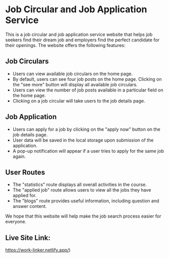 # Job Circular and Job Application Service

This is a job circular and job application service website that helps job seekers find their dream job and employers find the perfect candidate for their openings. The website offers the following features:

## Job Circulars
- Users can view available job circulars on the home page.
- By default, users can see four job posts on the home page. Clicking on the "see more" button will display all available job circulars.
- Users can view the number of job posts available in a particular field on the home page.
- Clicking on a job circular will take users to the job details page.

## Job Application
- Users can apply for a job by clicking on the "apply now" button on the job details page.
- User data will be saved in the local storage upon submission of the application.
- A pop-up notification will appear if a user tries to apply for the same job again.

## User Routes
- The "statistics" route displays all overall activities in the course.
- The "applied job" route allows users to view all the jobs they have applied for.
- The "blogs" route provides useful information, including question and answer content.

We hope that this website will help make the job search process easier for everyone.

## Live Site Link: 
https://work-linker.netlify.app/)



